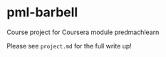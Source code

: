 # pml-barbell
Course project for Coursera module predmachlearn

Please see `project.md` for the full write up!
